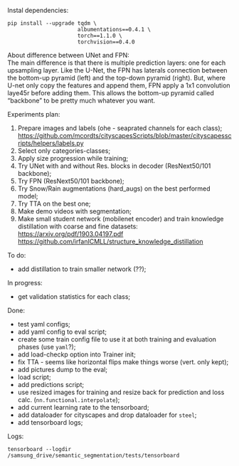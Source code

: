 
Instal dependencies:  
```
pip install --upgrade tqdm \
                      albumentations==0.4.1 \
                      torch==1.1.0 \ 
                      torchvision==0.4.0
```  

About difference between UNet and FPN:  
 The main difference is that there is multiple prediction layers: one for each upsampling layer. Like the U-Net, the FPN has laterals connection between the bottom-up pyramid (left) and the top-down pyramid (right). But, where U-net only copy the features and append them, FPN apply a 1x1 convolution laye45r before adding them. This allows the bottom-up pyramid called “backbone” to be pretty much whatever you want.  

Experiments plan:  
1. Prepare images and labels (ohe - seaprated channels for each class);  
        https://github.com/mcordts/cityscapesScripts/blob/master/cityscapesscripts/helpers/labels.py  
2. Select only categories-classes;  
3. Apply size progression while training;  
4. Try UNet with and without Res. blocks in decoder (ResNext50/101 backbone);  
5. Try FPN (ResNext50/101 backbone);  
6. Try Snow/Rain augmentations (hard_augs) on the best performed model;  
7. Try TTA on the best one;  
8. Make demo videos with segmentation;  
9. Make small student network (mobilenet encoder) and train knowledge distillation with coarse and fine datasets:  
        https://arxiv.org/pdf/1903.04197.pdf
        https://github.com/irfanICMLL/structure_knowledge_distillation

To do:  
 - add distillation to train smaller network (??);  

In progress:  
 - get validation statistics for each class;  

Done:
- test yaml configs;  
- add yaml config to eval script;  
- create some train config file to use it at both training and evaluation phases (use `yaml`?);  
- add load-checkp option into Trainer init;  
- fix TTA - seems like horizontal flips make things worse (vert. only kept);  
- add pictures dump to the eval;  
- load script;  
- add predictions script;  
- use resized images for training and resize back for prediction and loss calc. (`nn.functional.interpolate`);  
- add current learning rate to the tensorboard;  
- add dataloader for cityscapes and drop dataloader for `steel`;  
- add tensorboard logs;  


Logs:  
```
tensorboard --logdir /samsung_drive/semantic_segmentation/tests/tensorboard
```  